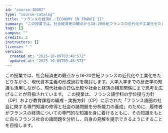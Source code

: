 ```yaml
---
id: "course:30007"
type: "course-catalog"
title: "フランスの経済Ⅱ ／ECONOMY IN FRANCE II"
summary: "この授業では、社会経済史の観点から18-20世紀フランスの近代化や工業化をたどりながら、現代資本主義の形成過程を検討します。大学入学までの歴史学の知識も活用しながら、現代社会の日仏比較や社会と経済の相互関係にまで思考を広げることが目指されて…"
tags: []
campus: ""
credits: 2
instructors: []
license: " "
version:
  created_at: "2025-10-09T03:48:57Z"
  updated_at: "2025-10-09T03:48:57Z"
---
```


この授業では、社会経済史の観点から18-20世紀フランスの近代化や工業化をたどりながら、現代資本主義の形成過程を検討します。大学入学までの歴史学の知識も活用しながら、現代社会の日仏比較や社会と経済の相互関係にまで思考を広げることが目指されています。 この授業は、フランス語学科の学位授与方針（DP）および教育課程の編成・実施方針（CP）に示された「フランス語圏の社会に関する専門知識の修得と社会の諸問題を分析能力の養成」のために、履修者がフランスの経済についての専門的な知識を身に着けるともに、その知識をもとに自らフランス社会の諸問題を分析し、自身の見解を提示できるようにすることを目指します。
